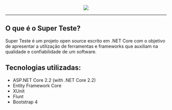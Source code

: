 
<p align="center">
  <img src="https://github.com/HugoDeveloperBR/super-test/raw/master/SuperTest/SuperTest.Web/wwwroot/images/logo.png">  
</p>

***

## O que é o Super Teste?

Super Teste é um projeto open source escrito em .NET Core com o objetivo de apresentar a utilização de ferramentas e
frameworks que auxiliam na qualidade e confiabilidade de um software.

## Tecnologias utilizadas:

- ASP.NET Core 2.2 (with .NET Core 2.2)
- Entity Framework Core
- XUnit
- Flunt
- Bootstrap 4
